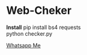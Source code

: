 # Web-Cheker

<strong>Install</strong>
pip install bs4 requests<br>
python checker.py

<a href="https://wa.me/62895634865955">Whatsapp Me</a>
